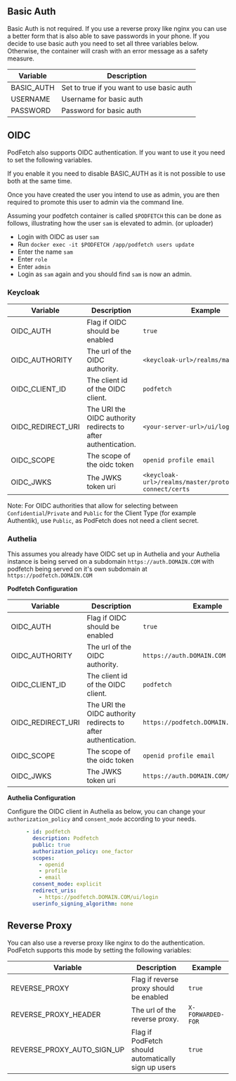 ## Basic Auth

Basic Auth is not required. If you use a reverse proxy like nginx you can use a better form that is also able to save passwords in your phone.
If you decide to use basic auth you need to set all three variables below. Otherwise, the container will crash with an error message as a safety measure.

| Variable   | Description                                                                 |
|------------|-----------------------------------------------------------------------------|
| BASIC_AUTH | Set to true if you want to use basic auth                                   |
| USERNAME   | Username for basic auth                                                     |
| PASSWORD   | Password for basic auth                                                     |

## OIDC

PodFetch also supports OIDC authentication. If you want to use it you need to set the following variables.  

If you enable it you need to disable BASIC_AUTH as it is not possible to use both at the same time.

Once you have created the user you intend to use as admin, you are then required to promote this user to admin via the command line.

Assuming your podfetch container is called `$PODFETCH` this can be done as follows, illustrating how the user `sam` is elevated to admin. (or uploader)

  -  Login with OIDC as user `sam`
  -  Run `docker exec -it $PODFETCH /app/podfetch users update`
  -  Enter the name `sam`
  -  Enter `role` 
  -  Enter `admin`
  -  Login as `sam` again and you should find `sam` is now an admin.

### Keycloak

| Variable          | Description                                                   | Example                                                      |
|-------------------|---------------------------------------------------------------|--------------------------------------------------------------|
| OIDC_AUTH         | Flag if OIDC should be enabled                                | `true`                                                       |
| OIDC_AUTHORITY    | The url of the OIDC authority.                                | `<keycloak-url>/realms/master`                               |
| OIDC_CLIENT_ID    | The client id of the OIDC client.                             | `podfetch`                                                   |
| OIDC_REDIRECT_URI | The URI the OIDC authority redirects to after authentication. | `<your-server-url>/ui/login`                                 |
| OIDC_SCOPE        | The scope of the oidc token                                   | `openid profile email`                                       |
| OIDC_JWKS         | The JWKS token uri                                            | `<keycloak-url>/realms/master/protocol/openid-connect/certs` |

Note: For OIDC authorities that allow for selecting between `Confidential`/`Private` and `Public` for the Client Type (for example Authentik), use `Public`, as PodFetch does not need a client secret.

### Authelia

This assumes you already have OIDC set up in Authelia and your Authelia instance is being served on a subdomain `https://auth.DOMAIN.COM` with podfetch being served on it's own subdomain at `https://podfetch.DOMAIN.COM`

**Podfetch Configuration**

| Variable          | Description                                                   | Example                                                      |
|-------------------|---------------------------------------------------------------|--------------------------------------------------------------|
| OIDC_AUTH         | Flag if OIDC should be enabled                                | `true`                                                       |
| OIDC_AUTHORITY    | The url of the OIDC authority.                                | `https://auth.DOMAIN.COM`                                    |
| OIDC_CLIENT_ID    | The client id of the OIDC client.                             | `podfetch`                                                   |
| OIDC_REDIRECT_URI | The URI the OIDC authority redirects to after authentication. | `https://podfetch.DOMAIN.COM/ui/login`                       |
| OIDC_SCOPE        | The scope of the oidc token                                   | `openid profile email`                                       |
| OIDC_JWKS         | The JWKS token uri                                            | `https://auth.DOMAIN.COM/jwks.json` |

**Authelia Configuration**

Configure the OIDC client in Authelia as below, you can change your `authorization_policy` and `consent_mode` according to your needs.

```yaml
      - id: podfetch
        description: Podfetch
        public: true
        authorization_policy: one_factor
        scopes:
          - openid
          - profile
          - email
        consent_mode: explicit
        redirect_uris:
          - https://podfetch.DOMAIN.COM/ui/login
        userinfo_signing_algorithm: none
```


## Reverse Proxy

You can also use a reverse proxy like nginx to do the authentication. PodFetch supports this mode by setting the 
following variables:

| Variable                   | Description                                         | Example           |
|----------------------------|-----------------------------------------------------|-------------------|
| REVERSE_PROXY              | Flag if reverse proxy should be enabled             | `true`            |
| REVERSE_PROXY_HEADER       | The url of the reverse proxy.                       | `X-FORWARDED-FOR` |
| REVERSE_PROXY_AUTO_SIGN_UP | Flag if PodFetch should automatically sign up users | `true`            |